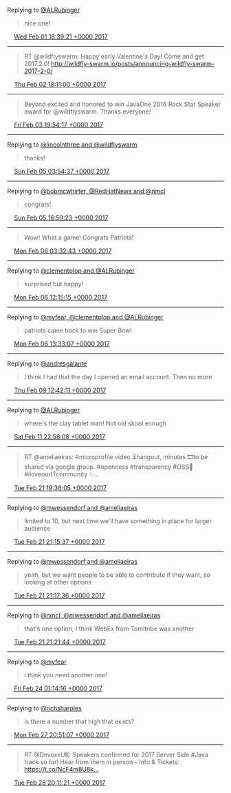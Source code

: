 Replying to [@ALRubinger](https://twitter.com/ALRubinger/status/826862162018758656)

> nice one!

<img src="/images/twitter/media/tweet.ico" width="12" /> [Wed Feb 01 18:39:21 +0000 2017](https://twitter.com/kenfinnigan/status/826862520631701504)

----

> RT @wildflyswarm: Happy early Valentine's Day! Come and get 2017.2.0! http://wildfly-swarm.io/posts/announcing-wildfly-swarm-2017-2-0/

<img src="/images/twitter/media/tweet.ico" width="12" /> [Thu Feb 02 18:11:00 +0000 2017](https://twitter.com/kenfinnigan/status/827217773768105984)

----

> Beyond excited and honored to win JavaOne 2016 Rock Star Speaker award for @wildflyswarm. Thanks everyone!

<img src="/images/twitter/media/tweet.ico" width="12" /> [Fri Feb 03 19:54:17 +0000 2017](https://twitter.com/kenfinnigan/status/827606152410230784)

----

Replying to [@lincolnthree and @wildflyswarm](https://twitter.com/lincolnthree/status/828079026019430401)

> thanks!

<img src="/images/twitter/media/tweet.ico" width="12" /> [Sun Feb 05 03:54:37 +0000 2017](https://twitter.com/kenfinnigan/status/828089419534069760)

----

Replying to [@bobmcwhirter, @RedHatNews and @nmcl](https://twitter.com/bobmcwhirter/status/828246661864517633)

> congrats!

<img src="/images/twitter/media/tweet.ico" width="12" /> [Sun Feb 05 16:59:23 +0000 2017](https://twitter.com/kenfinnigan/status/828286914063118336)

----

> Wow! What a game! Congrats Patriots!

<img src="/images/twitter/media/tweet.ico" width="12" /> [Mon Feb 06 03:32:43 +0000 2017](https://twitter.com/kenfinnigan/status/828446294385553413)

----

Replying to [@clementplop and @ALRubinger](https://twitter.com/clementplop/status/828517286667550720)

> surprised but happy!

<img src="/images/twitter/media/tweet.ico" width="12" /> [Mon Feb 06 12:15:15 +0000 2017](https://twitter.com/kenfinnigan/status/828577797257957376)

----

Replying to [@myfear, @clementplop and @ALRubinger](https://twitter.com/myfear/status/828591286726848513)

> patriots came back to win Super Bowl

<img src="/images/twitter/media/tweet.ico" width="12" /> [Mon Feb 06 13:33:07 +0000 2017](https://twitter.com/kenfinnigan/status/828597391045644288)

----

Replying to [@andresgalante](https://twitter.com/andresgalante/status/829300743752515591)

> I think I had that the day I opened an email account. Then no more

<img src="/images/twitter/media/tweet.ico" width="12" /> [Thu Feb 09 12:42:11 +0000 2017](https://twitter.com/kenfinnigan/status/829671738124406786)

----

Replying to [@ALRubinger](https://twitter.com/ALRubinger/status/830495613624152064)

> where's the clay tablet man! Not old skool enough

<img src="/images/twitter/media/tweet.ico" width="12" /> [Sat Feb 11 22:58:08 +0000 2017](https://twitter.com/kenfinnigan/status/830551521943228416)

----

> RT @ameliaeiras: #microprofile video ⏳hangout, minutes 🎞to be shared via google group. #openness #transparency #OSS💞 #iloveourITcommunity ✨…

<img src="/images/twitter/media/tweet.ico" width="12" /> [Tue Feb 21 19:36:05 +0000 2017](https://twitter.com/kenfinnigan/status/834124551621603329)

----

Replying to [@mwessendorf and @ameliaeiras](https://twitter.com/mwessendorf/status/834149448049651713)

> limited to 10, but next time we'll have something in place for larger audience

<img src="/images/twitter/media/tweet.ico" width="12" /> [Tue Feb 21 21:15:37 +0000 2017](https://twitter.com/kenfinnigan/status/834149603486359553)

----

Replying to [@mwessendorf and @ameliaeiras](https://twitter.com/mwessendorf/status/834149949822611461)

> yeah, but we want people to be able to contribute if they want, so looking at other options

<img src="/images/twitter/media/tweet.ico" width="12" /> [Tue Feb 21 21:17:36 +0000 2017](https://twitter.com/kenfinnigan/status/834150101585125376)

----

Replying to [@nmcl, @mwessendorf and @ameliaeiras](https://twitter.com/nmcl/status/834150996716695552)

> that's one option, I think WebEx from Tomitribe was another

<img src="/images/twitter/media/tweet.ico" width="12" /> [Tue Feb 21 21:21:44 +0000 2017](https://twitter.com/kenfinnigan/status/834151139947970561)

----

Replying to [@myfear](https://twitter.com/myfear/status/834933300846342145)

> i think you need another one!

<img src="/images/twitter/media/tweet.ico" width="12" /> [Fri Feb 24 01:14:16 +0000 2017](https://twitter.com/kenfinnigan/status/834934435791454208)

----

Replying to [@richsharples](https://twitter.com/richsharples/status/836317326500900864)

> is there a number that high that exists?

<img src="/images/twitter/media/tweet.ico" width="12" /> [Mon Feb 27 20:51:07 +0000 2017](https://twitter.com/kenfinnigan/status/836317764751134720)

----

> RT @DevoxxUK: Speakers confirmed for 2017 Server Side #Java track so far! Hear from them in person - Info &amp; Tickets: https://t.co/NcF4m8U8k…

<img src="/images/twitter/media/tweet.ico" width="12" /> [Tue Feb 28 20:11:21 +0000 2017](https://twitter.com/kenfinnigan/status/836670141941313536)